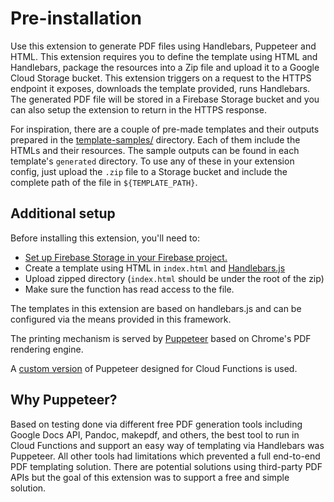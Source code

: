 # Pre-installation

Use this extension to generate PDF files using Handlebars, Puppeteer and HTML.
This extension requires you to define the template using HTML and Handlebars,
package the resources into a Zip file and upload it to a Google Cloud Storage
bucket. This extension triggers on a request to the HTTPS endpoint it exposes,
downloads the template provided, runs Handlebars. The generated PDF file will be
stored in a Firebase Storage bucket and you can also setup the extension to
return in the HTTPS response.

For inspiration, there are a couple of pre-made templates and their outputs
prepared in the [template-samples/](/template-samples) directory. Each of them
include the HTMLs and their resources. The sample outputs can be found in each
template's `generated` directory. To use any of these in your extension config,
just upload the `.zip` file to a Storage bucket and include the complete path of
the file in `${TEMPLATE_PATH}`.

## Additional setup

Before installing this extension, you'll need to:

- [Set up Firebase Storage in your Firebase project.](https://firebase.google.com/docs/storage)
- Create a template using HTML in `index.html` and [Handlebars.js](https://handlebarsjs.com)
- Upload zipped directory (`index.html` should be under the root of the zip)
- Make sure the function has read access to the file.

The templates in this extension are based on handlebars.js and can be configured
via the means provided in this framework.

The printing mechanism is served by [Puppeteer](https://pptr.dev/) based on
Chrome's PDF rendering engine.

A [custom version](https://github.com/alixaxel/chrome-aws-lambda) of Puppeteer
designed for Cloud Functions is used.

## Why Puppeteer?

Based on testing done via different free PDF generation tools including Google
Docs API, Pandoc, makepdf, and others, the best tool to run in Cloud Functions
and support an easy way of templating via Handlebars was Puppeteer. All other
tools had limitations which prevented a full end-to-end PDF templating solution.
There are potential solutions using third-party PDF APIs but the goal of this
extension was to support a free and simple solution.
